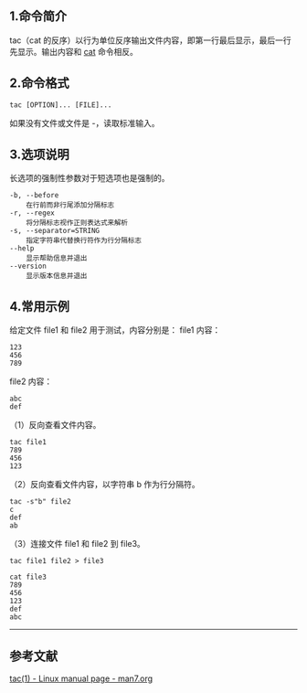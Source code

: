 ## 1.命令简介
tac（cat 的反序）以行为单位反序输出文件内容，即第一行最后显示，最后一行先显示。输出内容和 [cat](https://dablelv.blog.csdn.net/article/details/78569737) 命令相反。
## 2.命令格式
```
tac [OPTION]... [FILE]...
```
如果没有文件或文件是 -，读取标准输入。
## 3.选项说明
长选项的强制性参数对于短选项也是强制的。
```
-b, --before
	在行前而非行尾添加分隔标志
-r, --regex
 	将分隔标志视作正则表达式来解析
-s, --separator=STRING
  	指定字符串代替换行符作为行分隔标志
--help
 	显示帮助信息并退出
--version
 	显示版本信息并退出
```
## 4.常用示例
给定文件 file1 和 file2 用于测试，内容分别是：
file1 内容：
```
123
456
789
```
file2 内容：
```
abc
def
```
（1）反向查看文件内容。
```
tac file1
789
456
123
```
（2）反向查看文件内容，以字符串 b 作为行分隔符。
```
tac -s"b" file2
c
def
ab
```
（3）连接文件 file1 和 file2 到 file3。
```
tac file1 file2 > file3

cat file3
789
456
123
def
abc
```

---
##  参考文献
[tac(1) - Linux manual page - man7.org](https://man7.org/linux/man-pages/man1/tac.1.html)
